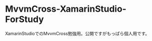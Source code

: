 MvvmCross-XamarinStudio-ForStudy
================================

XamarinStudioでのMvvmCross勉強用。公開ですがもっぱら個人用です。
